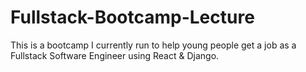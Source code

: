 # Fullstack-Bootcamp-Lecture
This is a bootcamp I currently run to help young people get a job as a Fullstack Software Engineer using React &amp; Django.
